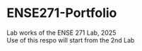 # ENSE271-Portfolio
Lab works of the ENSE 271 Lab, 2025 <br> Use of this respo will start from the 2nd Lab
